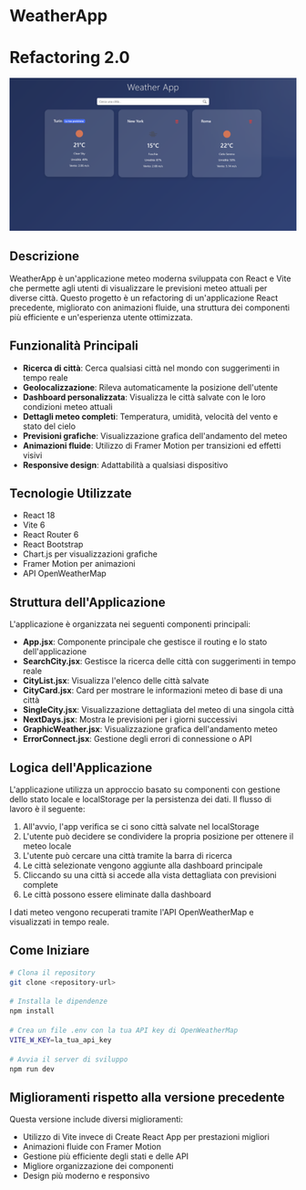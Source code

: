 # WeatherApp

# Refactoring 2.0

![Weather App Preview](./public/whea.png)

## Descrizione

WeatherApp è un'applicazione meteo moderna sviluppata con React e Vite che permette agli utenti di visualizzare le previsioni meteo attuali per diverse città. Questo progetto è un refactoring di un'applicazione React precedente, migliorato con animazioni fluide, una struttura dei componenti più efficiente e un'esperienza utente ottimizzata.

## Funzionalità Principali

- **Ricerca di città**: Cerca qualsiasi città nel mondo con suggerimenti in tempo reale
- **Geolocalizzazione**: Rileva automaticamente la posizione dell'utente
- **Dashboard personalizzata**: Visualizza le città salvate con le loro condizioni meteo attuali
- **Dettagli meteo completi**: Temperatura, umidità, velocità del vento e stato del cielo
- **Previsioni grafiche**: Visualizzazione grafica dell'andamento del meteo
- **Animazioni fluide**: Utilizzo di Framer Motion per transizioni ed effetti visivi
- **Responsive design**: Adattabilità a qualsiasi dispositivo

## Tecnologie Utilizzate

- React 18
- Vite 6
- React Router 6
- React Bootstrap 
- Chart.js per visualizzazioni grafiche
- Framer Motion per animazioni
- API OpenWeatherMap

## Struttura dell'Applicazione

L'applicazione è organizzata nei seguenti componenti principali:

- **App.jsx**: Componente principale che gestisce il routing e lo stato dell'applicazione
- **SearchCity.jsx**: Gestisce la ricerca delle città con suggerimenti in tempo reale
- **CityList.jsx**: Visualizza l'elenco delle città salvate
- **CityCard.jsx**: Card per mostrare le informazioni meteo di base di una città
- **SingleCity.jsx**: Visualizzazione dettagliata del meteo di una singola città
- **NextDays.jsx**: Mostra le previsioni per i giorni successivi
- **GraphicWeather.jsx**: Visualizzazione grafica dell'andamento meteo
- **ErrorConnect.jsx**: Gestione degli errori di connessione o API

## Logica dell'Applicazione

L'applicazione utilizza un approccio basato su componenti con gestione dello stato locale e localStorage per la persistenza dei dati. Il flusso di lavoro è il seguente:

1. All'avvio, l'app verifica se ci sono città salvate nel localStorage
2. L'utente può decidere se condividere la propria posizione per ottenere il meteo locale
3. L'utente può cercare una città tramite la barra di ricerca
4. Le città selezionate vengono aggiunte alla dashboard principale
5. Cliccando su una città si accede alla vista dettagliata con previsioni complete
6. Le città possono essere eliminate dalla dashboard

I dati meteo vengono recuperati tramite l'API OpenWeatherMap e visualizzati in tempo reale.

## Come Iniziare

```bash
# Clona il repository
git clone <repository-url>

# Installa le dipendenze
npm install

# Crea un file .env con la tua API key di OpenWeatherMap
VITE_W_KEY=la_tua_api_key

# Avvia il server di sviluppo
npm run dev
```

## Miglioramenti rispetto alla versione precedente

Questa versione include diversi miglioramenti:
- Utilizzo di Vite invece di Create React App per prestazioni migliori
- Animazioni fluide con Framer Motion
- Gestione più efficiente degli stati e delle API
- Migliore organizzazione dei componenti
- Design più moderno e responsivo
